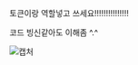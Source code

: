 토큰이랑 역할넣고 쓰세요!!!!!!!!!!!!!!!

코드 빙신같아도 이해좀 ^.^

![캡처](https://user-images.githubusercontent.com/86506144/123501137-c1772880-d67d-11eb-932a-7358a4b104f4.PNG)
